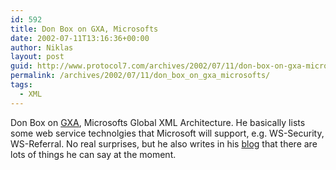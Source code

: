 ```yaml
---
id: 592
title: Don Box on GXA, Microsofts
date: 2002-07-11T13:16:36+00:00
author: Niklas
layout: post
guid: http://www.protocol7.com/archives/2002/07/11/don-box-on-gxa-microsofts/
permalink: /archives/2002/07/11/don_box_on_gxa_microsofts/
tags:
  - XML
---
```

<div class='microid-8b77cb3da9da8b632c30b288c1887a97acacdce6'>
  <p>
    Don Box on <a href="http://msdn.microsoft.com/webservices/understanding/default.asp?pull=/library/en-us/dngxa/html/understandgxa.asp">GXA</a>, Microsofts Global XML Architecture. He basically lists some web service technolgies that Microsoft will support, e.g. WS-Security, WS-Referral. No real surprises, but he also writes in his <a href="http://www.gotdotnet.com/team/dbox/spoutlet.aspx">blog</a> that there are lots of things he can say at the moment.
  </p>
</div>
